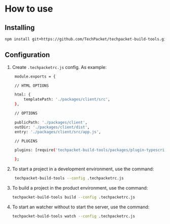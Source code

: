 # How to use

## Installing

```bash
npm install git+https://github.com/TechPacket/techpacket-build-tools.git --save-dev
```

## Configuration

1. Create `.techpacketrc.js` config. As example:
   ```bash
    module.exports = {

    // HTML OPTIONS

    html: {
        templatePath: './packages/client/src',
    },

    // OPTIONS

    publicPath: './packages/client',
    outDir: './packages/client/dist',
    entry: './packages/client/src/app.js',

    // PLUGINS

    plugins: [require('techpacket-build-tools/packages/plugin-typescript')()],

    };
    ```
2. To start a project in a development environment, use the command:
   ```bash
    techpacket-build-tools --config .techpacketrc.js
   ```
3. To build a project in the product environment, use the command:
    ```bash
    techpacket-build-tools build --config .techpacketrc.js
    ```
4. To start an watcher without to start the server, use the command:
    ```bash
    techpacket-build-tools watch --config .techpacketrc.js
    ```